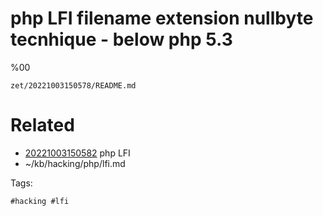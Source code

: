 # php LFI filename extension nullbyte tecnhique - below php 5.3
%00

` zet/20221003150578/README.md `

# Related

- [20221003150582](/zet/20221003150582/README.md) php LFI
- ~/kb/hacking/php/lfi.md

Tags:

    #hacking #lfi 
